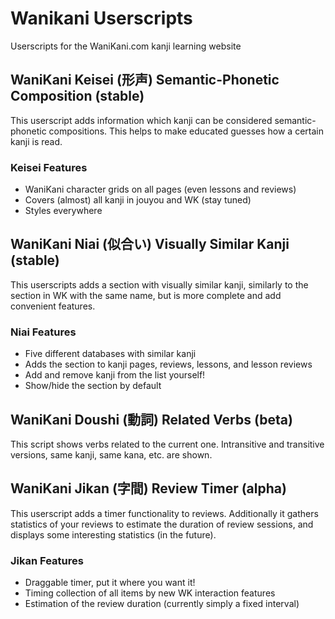 # Wanikani Userscripts
Userscripts for the WaniKani.com kanji learning website

## WaniKani Keisei (形声) Semantic-Phonetic Composition (stable)

This userscript adds information which kanji can be considered semantic-phonetic compositions. This helps to make educated guesses how a certain kanji is read.

### Keisei Features

- WaniKani character grids on all pages (even lessons and reviews)
- Covers (almost) all kanji in jouyou and WK (stay tuned)
- Styles everywhere

## WaniKani Niai (似合い) Visually Similar Kanji (stable)

This userscripts adds a section with visually similar kanji, similarly to the section in WK with the same name, but is more complete and add convenient features.

### Niai Features

- Five different databases with similar kanji
- Adds the section to kanji pages, reviews, lessons, and lesson reviews
- Add and remove kanji from the list yourself!
- Show/hide the section by default

## WaniKani Doushi (動詞) Related Verbs (beta)

This script shows verbs related to the current one. Intransitive and transitive versions, same kanji, same kana, etc. are shown.

## WaniKani Jikan (字間) Review Timer (alpha)

This userscript adds a timer functionality to reviews. Additionally it gathers statistics of your reviews to estimate the duration of review sessions, and displays some interesting statistics (in the future).

### Jikan Features
- Draggable timer, put it where you want it!
- Timing collection of all items by new WK interaction features
- Estimation of the review duration (currently simply a fixed interval)
